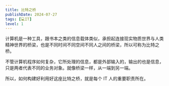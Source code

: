 ```yaml
---
title: 比特之桥
publishDate: 2024-07-27
tags: [💻IT]
level: 1
---
```


计算机是一种工具，跟书本之类的信息载体类似，承担起连接现实物质世界与人类精神世界的桥梁，也是不同时间不同空间不同人之间的桥梁，所以可称为比特之桥。

不管计算机程序如何复杂，它所处理的信息，都是外部输入的，输出的也是信息，只是两者代表不同的业务对象。就像桥梁一样，从一端到另一端。

所以，如何构建好利用好这座比特之桥，就是每个 IT 人的重要职责所在。
